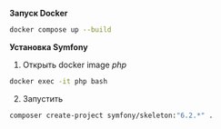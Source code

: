__Запуск Docker__
```bash
docker compose up --build
```

__Установка Symfony__
1. Открыть docker image *php*
```bash
docker exec -it php bash  
```

2. Запустить
```bash
composer create-project symfony/skeleton:"6.2.*" .
```